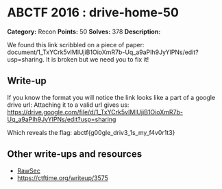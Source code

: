 # ABCTF 2016 : drive-home-50

**Category:** Recon
**Points:** 50
**Solves:** 378
**Description:**

We found this link scribbled on a piece of paper: document/1_TxYCrk5vIMlUjiB1OioXmR7b-Uq_a9aPIh9JyYlPNs/edit?usp=sharing. It is broken but we need you to fix it!


## Write-up

If you know the format you will notice the link looks like a part of a google drive url:
Attaching it to a valid url gives us:
<https://drive.google.com/file/d/1_TxYCrk5vIMlUjiB1OioXmR7b-Uq_a9aPIh9JyYlPNs/edit?usp=sharing>

Which reveals the flag:
abctf{g00gle_driv3_1s_my_f4v0r1t3}

## Other write-ups and resources

* [RawSec](https://rawsec.ml/en/ABCTF-50-Drive-Home-Reconaissance/)
* https://ctftime.org/writeup/3575
